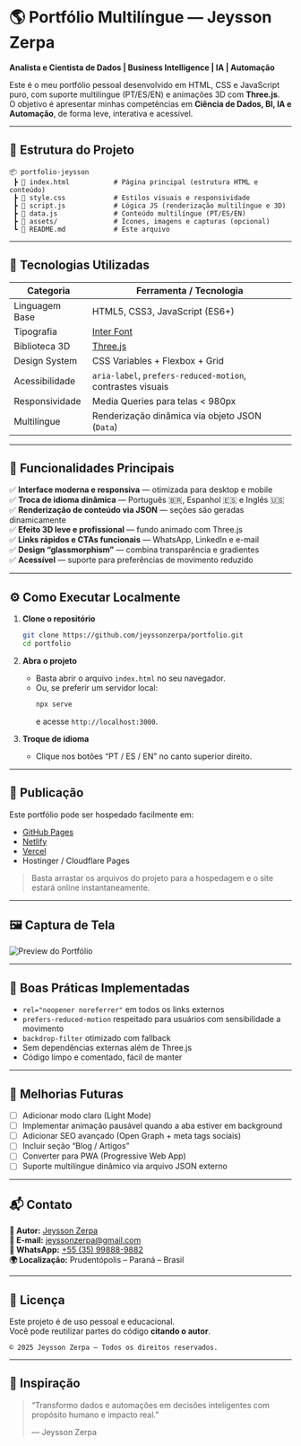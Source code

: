 # 🌎 Portfólio Multilíngue — Jeysson Zerpa

**Analista e Cientista de Dados | Business Intelligence | IA | Automação**

Este é o meu portfólio pessoal desenvolvido em HTML, CSS e JavaScript puro, com suporte multilíngue (PT/ES/EN) e animações 3D com **Three.js**.  
O objetivo é apresentar minhas competências em **Ciência de Dados, BI, IA e Automação**, de forma leve, interativa e acessível.

---

## 🧩 Estrutura do Projeto

```
📦 portfolio-jeysson
 ┣ 📜 index.html           # Página principal (estrutura HTML e conteúdo)
 ┣ 📜 style.css            # Estilos visuais e responsividade
 ┣ 📜 script.js            # Lógica JS (renderização multilíngue e 3D)
 ┣ 📜 data.js              # Conteúdo multilíngue (PT/ES/EN)
 ┣ 📜 assets/              # Ícones, imagens e capturas (opcional)
 ┗ 📜 README.md            # Este arquivo
```

---

## 🧠 Tecnologias Utilizadas

| Categoria | Ferramenta / Tecnologia |
|------------|--------------------------|
| Linguagem Base | HTML5, CSS3, JavaScript (ES6+) |
| Tipografia | [Inter Font](https://fonts.google.com/specimen/Inter) |
| Biblioteca 3D | [Three.js](https://threejs.org/) |
| Design System | CSS Variables + Flexbox + Grid |
| Acessibilidade | `aria-label`, `prefers-reduced-motion`, contrastes visuais |
| Responsividade | Media Queries para telas < 980px |
| Multilíngue | Renderização dinâmica via objeto JSON (`Data`) |

---

## 🧩 Funcionalidades Principais

✅ **Interface moderna e responsiva** — otimizada para desktop e mobile  
✅ **Troca de idioma dinâmica** — Português 🇧🇷, Espanhol 🇪🇸 e Inglês 🇺🇸  
✅ **Renderização de conteúdo via JSON** — seções são geradas dinamicamente  
✅ **Efeito 3D leve e profissional** — fundo animado com Three.js  
✅ **Links rápidos e CTAs funcionais** — WhatsApp, LinkedIn e e-mail  
✅ **Design “glassmorphism”** — combina transparência e gradientes  
✅ **Acessível** — suporte para preferências de movimento reduzido  

---

## ⚙️ Como Executar Localmente

1. **Clone o repositório**
   ```bash
   git clone https://github.com/jeyssonzerpa/portfolio.git
   cd portfolio
   ```

2. **Abra o projeto**
   - Basta abrir o arquivo `index.html` no seu navegador.
   - Ou, se preferir um servidor local:
     ```bash
     npx serve
     ```
     e acesse `http://localhost:3000`.

3. **Troque de idioma**
   - Clique nos botões “PT / ES / EN” no canto superior direito.

---

## 🚀 Publicação

Este portfólio pode ser hospedado facilmente em:

- [GitHub Pages](https://pages.github.com/)
- [Netlify](https://www.netlify.com/)
- [Vercel](https://vercel.com/)
- Hostinger / Cloudflare Pages

> Basta arrastar os arquivos do projeto para a hospedagem e o site estará online instantaneamente.

---

## 🖼️ Captura de Tela

![Preview do Portfólio](assets/preview.png)

---

## 🔐 Boas Práticas Implementadas

- `rel="noopener noreferrer"` em todos os links externos  
- `prefers-reduced-motion` respeitado para usuários com sensibilidade a movimento  
- `backdrop-filter` otimizado com fallback  
- Sem dependências externas além de Three.js  
- Código limpo e comentado, fácil de manter  

---

## 🧱 Melhorias Futuras

- [ ] Adicionar modo claro (Light Mode)
- [ ] Implementar animação pausável quando a aba estiver em background
- [ ] Adicionar SEO avançado (Open Graph + meta tags sociais)
- [ ] Incluir seção “Blog / Artigos”
- [ ] Converter para PWA (Progressive Web App)
- [ ] Suporte multilíngue dinâmico via arquivo JSON externo

---

## 📬 Contato

**👤 Autor:** [Jeysson Zerpa](https://www.linkedin.com/in/jeysson-leoncio-z-712661249/)  
**📧 E-mail:** [jeyssonzerpa@gmail.com](mailto:jeyssonzerpa@gmail.com)  
**📱 WhatsApp:** [+55 (35) 99888-9882](https://wa.me/5535998889882)  
**🌍 Localização:** Prudentópolis – Paraná – Brasil  

---

## 🪪 Licença

Este projeto é de uso pessoal e educacional.  
Você pode reutilizar partes do código **citando o autor**.

```
© 2025 Jeysson Zerpa — Todos os direitos reservados.
```

---

## 🧠 Inspiração

> “Transformo dados e automações em decisões inteligentes com propósito humano e impacto real.”
>
> — Jeysson Zerpa
